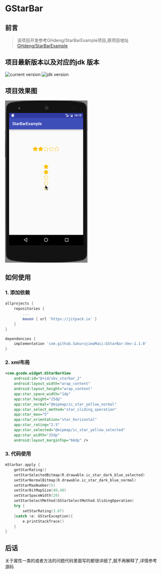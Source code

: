 # GStarBar

## 前言

> 该项目开发参考GHdeng/StarBarExample项目,原项目地址[GHdeng/StarBarExample](https://github.com/GHdeng/StarBarExample)

## 项目最新版本以及对应的jdk 版本

![current version](https://jitpack.io/v/SakurajimaMaii/GStarBar.svg) 
![jdk version](https://img.shields.io/badge/jdk%20version-11-%23c0392b)

## 项目效果图

![image](https://raw.githubusercontent.com/GHdeng/StarBarExample/master/resources/StarBarExample.gif)

## 如何使用

### 1. 添加依赖

```groovy
allprojects {
    repositories {
        ...
        maven { url 'https://jitpack.io' }
    }
}
```

```groovy
dependencies {
    implementation 'com.github.SakurajimaMaii:GStarBar:dev-1.1.0'
}
```

### 2. xml布局

```xml
<com.gcode.widget.GStarBarView
    android:id="@+id/sbv_starbar_2"
    android:layout_width="wrap_content"
    android:layout_height="wrap_content"
    app:star_space_width="1dp"
    app:star_height="25dp"
    app:star_normal="@mipmap/ic_star_yellow_normal"
    app:star_select_method="star_sliding_operation"
    app:star_max="5"
    app:star_orientation="star_horizontal"
    app:star_rating="2.5"
    app:star_selected="@mipmap/ic_star_yellow_selected"
    app:star_width="25dp"
    android:layout_marginTop="66dp" />
```

### 3. 代码使用

```kotlin
mStarbar.apply {
    getStarRating()
    setStarSelectedBitmap(R.drawable.ic_star_dark_blue_selected)
    setStarNormalBitmap(R.drawable.ic_star_dark_blue_normal)
    setStarMaxNumber(5)
    setStarBitMapSize(40,40)
    setStarSpaceWidth(20)
    setStarSelectMethod(GStarSelectMethod.SlidingOperation)
    try {
        setStarRating(3.6f)
    }catch (e: GStarException){
        e.printStackTrace()
    }
}
```

## 后话

关于属性一类的或者方法的问题代码里面写的都很详细了,就不再解释了,详情参考源码